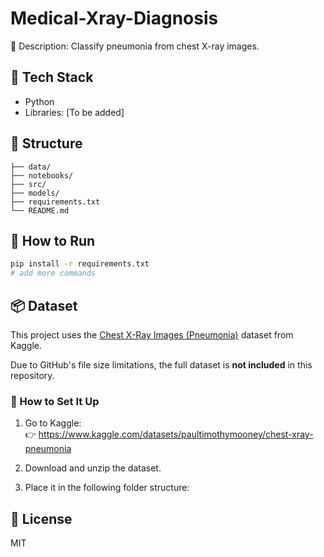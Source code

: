 # Medical-Xray-Diagnosis

🧠 Description: Classify pneumonia from chest X-ray images.

## 🧰 Tech Stack
- Python
- Libraries: [To be added]

## 📁 Structure
```
├── data/
├── notebooks/
├── src/
├── models/
├── requirements.txt
└── README.md
```

## 🚀 How to Run
```bash
pip install -r requirements.txt
# add more commands
```
## 📦 Dataset

This project uses the [Chest X-Ray Images (Pneumonia)](https://www.kaggle.com/datasets/paultimothymooney/chest-xray-pneumonia) dataset from Kaggle.

Due to GitHub's file size limitations, the full dataset is **not included** in this repository.

### 🧾 How to Set It Up

1. Go to Kaggle:  
   👉 https://www.kaggle.com/datasets/paultimothymooney/chest-xray-pneumonia

2. Download and unzip the dataset.

3. Place it in the following folder structure:

## 📝 License
MIT
